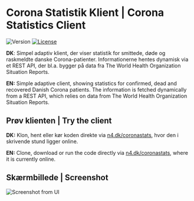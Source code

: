 # Corona Statistik Klient | Corona Statistics Client

<img src="https://img.shields.io/badge/version-1.1-red" alt="Version" /> <a href="LICENSE"><img src="https://img.shields.io/badge/license-MIT-green" alt="License" /></a>

**DK**: Simpel adaptiv klient, der viser statistik for smittede, døde og raskmeldte danske Corona-patienter. Informationerne hentes dynamisk via et REST API, der bl.a. bygger på data fra The World Health Organization Situation Reports.

**EN:** Simple adaptive client, showing statistics for confirmed, dead and recovered Danish Corona patients. The information is fetched dynamically from a REST API, which relies on data from The World Health Organization Situation Reports.

## Prøv klienten | Try the client

**DK:** Klon, hent eller kør koden direkte via [n4.dk/coronastats](http://n4.dk/coronastats), hvor den i skrivende stund ligger online.

**EN:** Clone, download or run the code directly via [n4.dk/coronastats](http://n4.dk/coronastats), where it is currently online.

## Skærmbillede | Screenshot

<img src="https://i.imgur.com/Amtfn4W.png" alt="Screenshot from UI" />
